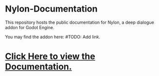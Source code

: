 # Nylon-Documentation
This repository hosts the public documentation for Nylon, a deep dialogue addon for Godot Engine.

You may find the addon here: #TODO: Add link.

# [Click Here to view the Documentation.](https://github.com/TheDuriel/Nylon-Documentation/wiki)
